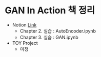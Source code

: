 # GAN In Action 책 정리
- Notion [Link](https://jiyong-jeon.notion.site/GAN-In-Action-c3499c0622fe416193bd3419a049fb8e?pvs=4)
  - Chapter 2. 실습 : AutoEncoder.ipynb
  - Chapter 3. 실습 : GAN.ipynb
- TOY Project
  - 미정
